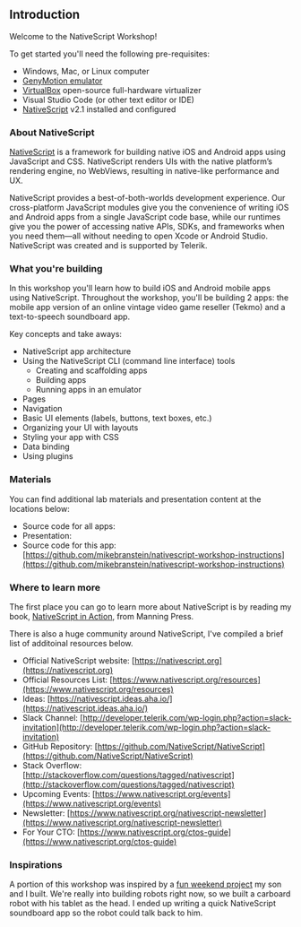 ## Introduction

Welcome to the NativeScript Workshop!

To get started you'll need the following pre-requisites:

* Windows, Mac, or Linux computer
* [GenyMotion emulator](https://www.genymotion.com/)
* [VirtualBox](https://www.virtualbox.org/wiki/Downloads) open-source full-hardware virtualizer
* Visual Studio Code (or other text editor or IDE)
* [NativeScript](http://docs.nativescript.org/angular/start/quick-setup) v2.1 installed and configured

### About NativeScript

[NativeScript](https://nativescript.org) is a framework for building native iOS and Android apps using JavaScript and CSS. NativeScript renders UIs with the native platform’s rendering engine, no WebViews, resulting in native-like performance and UX.

NativeScript provides a best-of-both-worlds development experience. Our cross-platform JavaScript modules give you the convenience of writing iOS and Android apps from a single JavaScript code base, while our runtimes give you the power of accessing native APIs, SDKs, and frameworks when you need them—all without needing to open Xcode or Android Studio. NativeScript was created and is supported by Telerik.

### What you're building

In this workshop you'll learn how to build iOS and Android mobile apps using NativeScript. Throughout the workshop, you'll be building 2 apps: the mobile app version of an online vintage video game reseller (Tekmo) and a text-to-speech soundboard app. 

Key concepts and take aways:

* NativeScript app architecture
* Using the NativeScript CLI (command line interface) tools
  * Creating and scaffolding apps
  * Building apps
  * Running apps in an emulator
* Pages
* Navigation
* Basic UI elements (labels, buttons, text boxes, etc.)
* Organizing your UI with layouts
* Styling your app with CSS
* Data binding
* Using plugins

### Materials

You can find additional lab materials and presentation content at the locations below:

* Source code for all apps: 
* Presentation:
* Source code for this app: [https://github.com/mikebranstein/nativescript-workshop-instructions](https://github.com/mikebranstein/nativescript-workshop-instructions)

### Where to learn more

The first place you can go to learn more about NativeScript is by reading my book, [NativeScript in Action](http://bit.ly/nsinaction), from Manning Press. 

There is also a huge community around NativeScript, I've compiled a brief list of additoinal resources below. 

* Official NativeScript website: [https://nativescript.org](https://nativescript.org)
* Official Resources List: [https://www.nativescript.org/resources](https://www.nativescript.org/resources)
* Ideas: [https://nativescript.ideas.aha.io/](https://nativescript.ideas.aha.io/)
* Slack Channel: [http://developer.telerik.com/wp-login.php?action=slack-invitation](http://developer.telerik.com/wp-login.php?action=slack-invitation)
* GitHub Repository: [https://github.com/NativeScript/NativeScript](https://github.com/NativeScript/NativeScript)
* Stack Overflow: [http://stackoverflow.com/questions/tagged/nativescript](http://stackoverflow.com/questions/tagged/nativescript)
* Upcoming Events: [https://www.nativescript.org/events](https://www.nativescript.org/events)
* Newsletter: [https://www.nativescript.org/nativescript-newsletter](https://www.nativescript.org/nativescript-newsletter)
* For Your CTO: [https://www.nativescript.org/ctos-guide](https://www.nativescript.org/ctos-guide)

### Inspirations

A portion of this workshop was inspired by a [fun weekend project](https://brosteins.com/2016/03/26/nativescript-mobile-app-kids/) my son and I built. We're really into building robots right now, so we built a carboard robot with his tablet as the head. I ended up writing a quick NativeScript soundboard app so the robot could talk back to him.